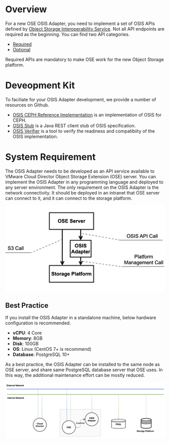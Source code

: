 # Overview

For a new OSE OSIS Adapter, you need to implement a set of OSIS APIs defined by [Object Storage Interoperability Service](https://code.vmware.com/apis/1034). Not all API endpoints are required as the beginning. You can find two API categories.
* [Required](https://code.vmware.com/apis/1034#/required)
* [Optional](https://code.vmware.com/apis/1034#/optional)

Required APIs are mandatory to make OSE work for the new Object Storage platform.

# Deveopment Kit

To faciliate for your OSIS Adapter development, we provide a number of resources on Github.
* [OSIS CEPH Reference Implementation](../vmware-ose-ceph-ref-impl/) is an implementation of OSIS for CEPH.
* [OSIS Stub](../vmware-ose-osis-stub/) is a Java REST client stub of OSIS specification.
* [OSIS Verifier](../vmware-ose-osis-verifier/) is a tool to verify the readiness and compatibiity of the OSIS implementation.

# System Requirement 

The OSIS Adapter needs to be developed as an API service available to VMware Cloud Director Object Storage Extension (OSE) server. You can implement the OSIS Adapter in any programming language and deployed to any server environment. The only requirement on the OSIS Adapter is the network connectivity. It should be deployed in an intranet that OSE server can connect to it, and it can connect to the storage platform.

![OSIS Topology](../assets/osis-topo.png?raw=true)

## Best Practice

If you install the OSIS Adapter in a standalone machine, below hardware configuration is recommended.

* **vCPU**: 4 Core
* **Memory**: 8GB
* **Disk**: 100GB
* **OS**: Linux (CentOS 7+ is recommend)
* **Database**: PostgreSQL 10+

As a best practice, the OSIS Adapter can be installed to the same node as OSE server, and share same PostgreSQL database server that OSE uses. In this way, the additional maintenance effort can be mostly reduced. 

![OSIS Network](../assets/osis-network.png?raw=true)